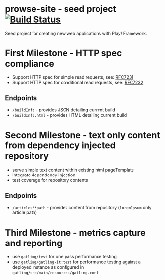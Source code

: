 prowse-site - seed project  [![Build Status](https://travis-ci.org/cosm1c/prowse-site.svg?branch=master)](https://travis-ci.org/cosm1c/prowse-site)
==========================

Seed project for creating new web applications with Play! Framework.

# First Milestone - HTTP spec compliance
 * Support HTTP spec for simple read requests, see: [RFC7231](https://tools.ietf.org/html/rfc7231)
 * Support HTTP spec for conditional read requests, see: [RFC7232](https://tools.ietf.org/html/rfc7232)

## Endpoints
 * `/buildInfo` - provides JSON detailing current build
 * `/buildInfo.html` - provides HTML detailing current build

# Second Milestone - text only content from dependency injected repository
 * serve simple text content within existing html pageTemplate
 * integrate dependency injection
 * test coverage for repository contents

## Endpoints
 * `/articles/*path` - provides content from repository (`loremIpsum` only article path)

# Third Milestone - metrics capture and reporting
 * use `gatling/test` for one pass performance testing
 * use `gatling/gatling-it:test` for performance testing against a deployed instance as 
   configured in `gatling/src/main/resources/gatling.conf`
